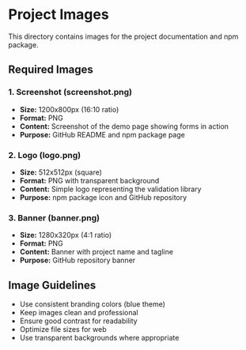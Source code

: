 # Project Images

This directory contains images for the project documentation and npm package.

## Required Images

### 1. Screenshot (screenshot.png)
- **Size:** 1200x800px (16:10 ratio)
- **Format:** PNG
- **Content:** Screenshot of the demo page showing forms in action
- **Purpose:** GitHub README and npm package page

### 2. Logo (logo.png)
- **Size:** 512x512px (square)
- **Format:** PNG with transparent background
- **Content:** Simple logo representing the validation library
- **Purpose:** npm package icon and GitHub repository

### 3. Banner (banner.png)
- **Size:** 1280x320px (4:1 ratio)
- **Format:** PNG
- **Content:** Banner with project name and tagline
- **Purpose:** GitHub repository banner

## Image Guidelines

- Use consistent branding colors (blue theme)
- Keep images clean and professional
- Ensure good contrast for readability
- Optimize file sizes for web
- Use transparent backgrounds where appropriate 
